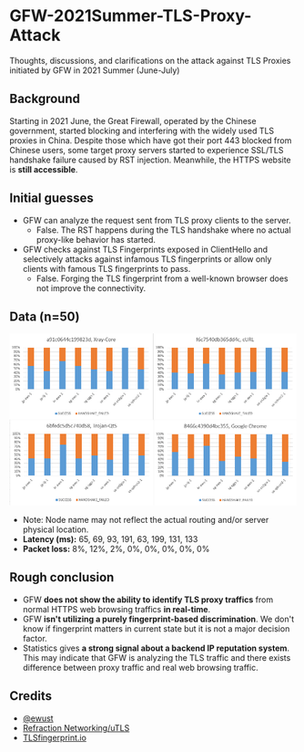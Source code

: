 # GFW-2021Summer-TLS-Proxy-Attack
Thoughts, discussions, and clarifications on the attack against TLS Proxies initiated by GFW in 2021 Summer (June-July)

## Background

Starting in 2021 June, the Great Firewall, operated by the Chinese government, started blocking and interfering with the widely used TLS proxies in China. Despite those which have got their port 443 blocked from Chinese users, some target proxy servers started to experience SSL/TLS handshake failure caused by RST injection. Meanwhile, the HTTPS website is **still accessible**.

## Initial guesses

- GFW can analyze the request sent from TLS proxy clients to the server.
  - False. The RST happens during the TLS handshake where no actual proxy-like behavior has started.
- GFW checks against TLS Fingerprints exposed in ClientHello and selectively attacks against infamous TLS fingerprints or allow only clients with famous TLS fingerprints to pass.
  - False. Forging the TLS fingerprint from a well-known browser does not improve the connectivity.

## Data (n=50)

<img src="https://raw.githubusercontent.com/Gaukas/GFW-2021Summer-TLS-Proxy-Attack/master/data/Stat.png">

- Note: Node name may not reflect the actual routing and/or server physical location. 
- **Latency (ms):** 65, 69, 93, 191, 63, 199, 131, 133
- **Packet loss:** 8%, 12%, 2%, 0%, 0%, 0%, 0%, 0%

## Rough conclusion

- GFW **does not show the ability to identify TLS proxy traffics** from normal HTTPS web browsing traffics **in real-time**.
- GFW **isn't utilizing a purely fingerprint-based discrimination**. We don't know if fingerprint matters in current state but it is not a major decision factor.
- Statistics gives **a strong signal about a backend IP reputation system**. This may indicate that GFW is analyzing the TLS traffic and there exists difference between proxy traffic and real web browsing traffic.

## Credits 

- [@ewust](https://github.com/ewust)
- [Refraction Networking/uTLS](https://github.com/refraction-networking/utls)
- [TLSfingerprint.io](https://tlsfingerprint.io/)
